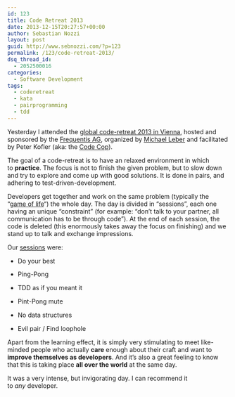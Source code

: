 ```yaml
---
id: 123
title: Code Retreat 2013
date: 2013-12-15T20:27:57+00:00
author: Sebastian Nozzi
layout: post
guid: http://www.sebnozzi.com/?p=123
permalink: /123/code-retreat-2013/
dsq_thread_id:
  - 2052500016
categories:
  - Software Development
tags:
  - coderetreat
  - kata
  - pairprogramming
  - tdd
---
```

Yesterday I attended the [global code-retreat 2013 in Vienna](http://coderetreat.org/events/global-day-of-coderetreat-vienna-2014), hosted and sponsored by the [Frequentis AG](http://www.frequentis.com/), organized by [Michael Leber](http://www.linkedin.com/in/michaelleber) and facilitated by Peter Kofler (aka: the [Code Cop](http://blog.code-cop.org/)).

The goal of a code-retreat is to have an relaxed environment in which to **practice**. The focus is not to finish the given problem, but to slow down and try to explore and come up with good solutions. It is done in pairs, and adhering to test-driven-development.

Developers get together and work on the same problem (typically the &#8220;[game of life](http://en.wikipedia.org/wiki/Conway's_Game_of_Life)&#8220;) the whole day. The day is divided in &#8220;sessions&#8221;, each one having an unique &#8220;constraint&#8221; (for example: &#8220;don&#8217;t talk to your partner, all communication has to be through code&#8221;). At the end of each session, the code is deleted (this enormously takes away the focus on finishing) and we stand up to talk and exchange impressions.

<!--more-->

Our [sessions](http://www.slideshare.net/pkofler/global-day-of-code-retreat-2013/14) were:
  
* <span style="line-height: 15px;">Do your best</span>
  
* Ping-Pong
  
* TDD as if you meant it
  
* Pint-Pong mute
  
* No data structures
  
* Evil pair / Find loophole

Apart from the learning effect, it is simply very stimulating to meet like-minded people who actually **care** enough about their craft and want to **improve themselves as developers**. And it&#8217;s also a great feeling to know that this is taking place **all over the world** at the same day.

It was a very intense, but invigorating day. I can recommend it to _any_ developer.

